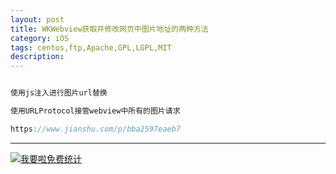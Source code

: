 ```yaml
---
layout: post
title: WKWebview获取并修改网页中图片地址的两种方法
category: iOS
tags: centos,ftp,Apache,GPL,LGPL,MIT
description: 
---
```


```javascript

使用js注入进行图片url替换

使用URLProtocol接管webview中所有的图片请求

https://www.jianshu.com/p/bba2597eaeb7


```



---


<script language="javascript" type="text/javascript" src="//js.users.51.la/19176892.js"></script>
<noscript><a href="//www.51.la/?19176892" target="_blank"><img alt="&#x6211;&#x8981;&#x5566;&#x514D;&#x8D39;&#x7EDF;&#x8BA1;" src="//img.users.51.la/19176892.asp" style="border:none" /></a></noscript>

